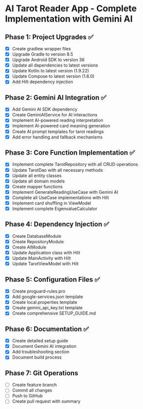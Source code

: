 # AI Tarot Reader App - Complete Implementation with Gemini AI

## Phase 1: Project Upgrades ✅
- [x] Create gradlew wrapper files
- [x] Upgrade Gradle to version 8.5
- [x] Upgrade Android SDK to version 36
- [x] Update all dependencies to latest versions
- [x] Update Kotlin to latest version (1.9.22)
- [x] Update Compose to latest version (1.6.0)
- [x] Add Hilt dependency injection

## Phase 2: Gemini AI Integration ✅
- [x] Add Gemini AI SDK dependency
- [x] Create GeminiAIService for AI interactions
- [x] Implement AI-powered reading interpretation
- [x] Implement AI-powered card meaning generation
- [x] Create AI prompt templates for tarot readings
- [x] Add error handling and fallback mechanisms

## Phase 3: Core Function Implementation ✅
- [x] Implement complete TarotRepository with all CRUD operations
- [x] Update TarotDao with all necessary methods
- [x] Update all entity classes
- [x] Update all domain models
- [x] Create mapper functions
- [x] Implement GenerateReadingUseCase with Gemini AI
- [x] Complete all UseCase implementations with Hilt
- [x] Implement card shuffling in ViewModel
- [x] Implement complete EigenvalueCalculator

## Phase 4: Dependency Injection ✅
- [x] Create DatabaseModule
- [x] Create RepositoryModule
- [x] Create AIModule
- [x] Update Application class with Hilt
- [x] Update MainActivity with Hilt
- [x] Update TarotViewModel with Hilt

## Phase 5: Configuration Files ✅
- [x] Create proguard-rules.pro
- [x] Add google-services.json template
- [x] Create local.properties template
- [x] Create gemini_api_key.txt template
- [x] Create comprehensive SETUP_GUIDE.md

## Phase 6: Documentation ✅
- [x] Create detailed setup guide
- [x] Document Gemini AI integration
- [x] Add troubleshooting section
- [x] Document build process

## Phase 7: Git Operations
- [ ] Create feature branch
- [ ] Commit all changes
- [ ] Push to GitHub
- [ ] Create pull request with summary